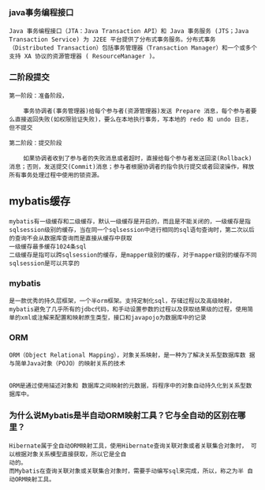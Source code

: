#

## 

### java事务编程接口

    Java 事务编程接口（JTA：Java Transaction API）和 Java 事务服务 (JTS；Java Transaction Service) 为 J2EE 平台提供了分布式事务服务。分布式事务（Distributed Transaction）包括事务管理器（Transaction Manager）和一个或多个支持 XA 协议的资源管理器 ( ResourceManager )。

### 二阶段提交

    第一阶段：准备阶段，

        事务协调者(事务管理器)给每个参与者(资源管理器)发送 Prepare 消息，每个参与者要么直接返回失败(如权限验证失败)，要么在本地执行事务，写本地的 redo 和 undo 日志，但不提交

    第二阶段：提交阶段

        如果协调者收到了参与者的失败消息或者超时，直接给每个参与者发送回滚(Rollback)消息；否则，发送提交(Commit)消息；参与者根据协调者的指令执行提交或者回滚操作，释放所有事务处理过程中使用的锁资源。

## mybatis缓存

    mybatis有一级缓存和二级缓存，默认一级缓存是开启的，而且是不能关闭的，一级缓存是指sqlsession级别的缓存，当在同一个sqlsession中进行相同的sql语句查询时，第二次以后的查询不会从数据库查询而是直接从缓存中获取
    一级缓存最多缓存1024条sql
    二级缓存是指可以跨sqlsession的缓存，是mapper级别的缓存，对于mapper级别的缓存不同sqlsession是可以共享的

### mybatis

    是一款优秀的持久层框架，一个半orm框架。支持定制化sql，存储过程以及高级映射，mybatis避免了几乎所有的jdbc代码，和手动设置参数的过程以及获取结果级的过程，使用简单的xml或注解来配置和映射原生类型，接口和javapojo为数据库中的记录

### ORM

    ORM（Object Relational Mapping），对象关系映射，是一种为了解决关系型数据库数 据与简单Java对象（POJO）的映射关系的技术


    ORM是通过使用描述对象和 数据库之间映射的元数据，将程序中的对象自动持久化到关系型数据库中。

### 为什么说Mybatis是半自动ORM映射工具？它与全自动的区别在哪里？

    Hibernate属于全自动ORM映射工具，使用Hibernate查询关联对象或者关联集合对象时， 可以根据对象关系模型直接获取，所以它是全自
    动的。
    而Mybatis在查询关联对象或关联集合对象时，需要手动编写sql来完成，所以，称之为半 自动ORM映射工具。



